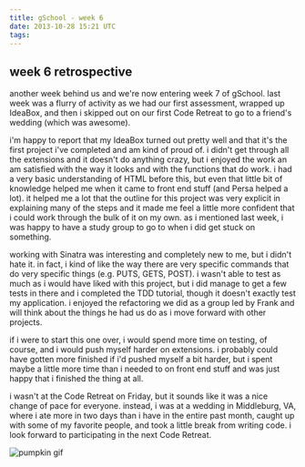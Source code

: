 ```yaml
---
title: gSchool - week 6
date: 2013-10-28 15:21 UTC
tags:
---
```


<h2>week 6 retrospective</h2>

another week behind us and we're now entering week 7 of gSchool.  last week was a flurry of activity as we had our first assessment, wrapped up IdeaBox, and then i skipped out on our first Code Retreat to go to a friend's wedding (which was awesome).

i'm happy to report that my IdeaBox turned out pretty well and that it's the first project i've completed and am kind of proud of.  i didn't get through all the extensions and it doesn't do anything crazy, but i enjoyed the work an am satisfied with the way it looks and with the functions that do work.  i had a very basic understanding of HTML before this, but even that little bit of knowledge helped me when it came to front end stuff (and Persa helped a lot).  it helped me a lot that the outline for this project was very explicit in explaining many of the steps and it made me feel a little more confident that i could work through the bulk of it on my own.  as i mentioned last week, i was happy to have a study group to go to when i did get stuck on something.

working with Sinatra was interesting and completely new to me, but i didn't hate it.  in fact, i kind of like the way there are very specific commands that do very specific things (e.g. PUTS, GETS, POST). i wasn't able to test as much as i would have liked with this project, but i did manage to get a few tests in there and i completed the TDD tutorial, though it doesn't exactly test my application.  i enjoyed the refactoring we did as a group led by Frank and will think about the things he had us do as i move forward with other projects.

if i were to start this one over, i would spend more time on testing, of course, and i would push myself harder on extensions.  i probably could have gotten more finished if i'd pushed myself a bit harder, but i spent maybe a little more time than i needed to on front end stuff and was just happy that i finished the thing at all.

i wasn't at the Code Retreat on Friday, but it sounds like it was a nice change of pace for everyone.  instead, i was at a wedding in Middleburg, VA, where i ate more in two days than i have in the entire past month, caught up with some of my favorite people, and took a little break from writing code.  i look forward to participating in the next Code Retreat.

![pumpkin gif](http://25.media.tumblr.com/tumblr_mbendlEVsa1rf7wxzo1_500.gif)
